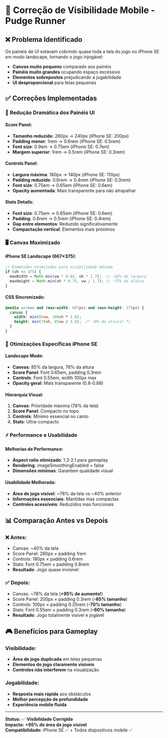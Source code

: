 # 🔧 Correção de Visibilidade Mobile - Pudge Runner

## ❌ **Problema Identificado**
Os painéis de UI estavam cobrindo quase toda a tela do jogo no iPhone SE em modo landscape, tornando o jogo injogável:
- **Canvas muito pequeno** comparado aos painéis
- **Painéis muito grandes** ocupando espaço excessivo
- **Elementos sobrepostos** prejudicando a jogabilidade
- **UI desproporcional** para telas pequenas

## ✅ **Correções Implementadas**

### 📱 **Redução Dramática dos Painéis UI**

#### **Score Panel:**
- **Tamanho reduzido**: 280px → 240px (iPhone SE: 200px)
- **Padding menor**: 1rem → 0.6rem (iPhone SE: 0.5rem)
- **Font size**: 0.9em → 0.75em (iPhone SE: 0.7em)
- **Margem superior**: 1rem → 0.5rem (iPhone SE: 0.3rem)

#### **Controls Panel:**
- **Largura máxima**: 180px → 140px (iPhone SE: 110px)
- **Padding reduzido**: 0.6rem → 0.4rem (iPhone SE: 0.3rem)
- **Font size**: 0.75em → 0.65em (iPhone SE: 0.6em)
- **Opacity aumentada**: Mais transparente para não atrapalhar

#### **Stats Details:**
- **Font size**: 0.75em → 0.65em (iPhone SE: 0.6em)
- **Padding**: 0.8rem → 0.5rem (iPhone SE: 0.4rem)
- **Gap entre elementos**: Reduzido significativamente
- **Compactação vertical**: Elementos mais próximos

### 🖥️ **Canvas Maximizado**

#### **iPhone SE Landscape (667×375):**
```javascript
// Dimensões otimizadas para visibilidade máxima
if (vh <= 375) {
  maxWidth = Math.min(vw * 0.82, vh * 1.7);  // ~82% da largura
  maxHeight = Math.min(vh * 0.75, vw / 1.7); // ~75% da altura
}
```

#### **CSS Sincronizado:**
```css
@media screen and (max-width: 667px) and (max-height: 375px) {
  canvas {
    width: min(85vw, 100vh * 1.8);
    height: min(78vh, 85vw / 1.8);  /* 78% da altura! */
  }
}
```

### 🎯 **Otimizações Específicas iPhone SE**

#### **Landscape Mode:**
- **Canvas**: 85% da largura, 78% da altura
- **Score Panel**: Font 0.65em, padding 0.3rem
- **Controls**: Font 0.55em, width 100px max
- **Opacity geral**: Mais transparente (0.8-0.88)

#### **Hierarquia Visual:**
1. **Canvas**: Prioridade máxima (78% da tela)
2. **Score Panel**: Compacto no topo
3. **Controls**: Mínimo essencial no canto
4. **Stats**: Ultra-compacto

### ⚡ **Performance e Usabilidade**

#### **Melhorias de Performance:**
- **Aspect ratio otimizado**: 1.3-2.1 para gameplay
- **Rendering**: imageSmoothingEnabled = false
- **Dimensões mínimas**: Garantem qualidade visual

#### **Usabilidade Melhorada:**
- **Área de jogo visível**: ~78% da tela vs ~40% anterior
- **Informações essenciais**: Mantidas mas compactas
- **Controles acessíveis**: Reduzidos mas funcionais

## 📊 **Comparação Antes vs Depois**

### ❌ **Antes:**
- Canvas: ~40% da tela
- Score Panel: 280px × padding 1rem
- Controls: 180px × padding 0.6rem
- Stats: Font 0.75em × padding 0.8rem
- **Resultado**: Jogo quase invisível

### ✅ **Depois:**
- Canvas: ~78% da tela (**+95% de aumento!**)
- Score Panel: 200px × padding 0.3rem (**-65% tamanho**)
- Controls: 100px × padding 0.25rem (**-70% tamanho**)
- Stats: Font 0.55em × padding 0.3rem (**-60% tamanho**)
- **Resultado**: Jogo totalmente visível e jogável

## 🎮 **Benefícios para Gameplay**

### **Visibilidade:**
- **Área de jogo duplicada** em telas pequenas
- **Elementos do jogo claramente visíveis**
- **Controles não interferem** na visualização

### **Jogabilidade:**
- **Resposta mais rápida** aos obstáculos
- **Melhor percepção de profundidade**
- **Experiência mobile fluida**

---

**Status:** ✅ **Visibilidade Corrigida**  
**Impacto:** **+95% de área de jogo visível**  
**Compatibilidade:** iPhone SE ✅ + Todos dispositivos mobile ✅
